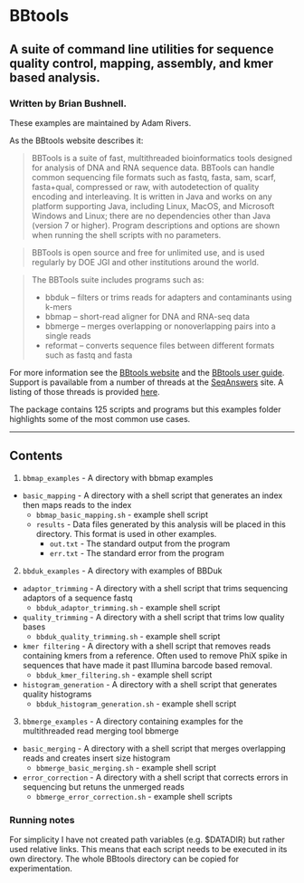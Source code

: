 # BBtools #
## A suite of command line utilities for sequence quality control, mapping, assembly, and kmer based analysis. ##
### Written by Brian Bushnell. ###
These examples are maintained by Adam Rivers.

As the BBtools website describes it:

> BBTools is a suite of fast, multithreaded bioinformatics tools designed for analysis of DNA and RNA sequence data. BBTools can handle common sequencing file formats such as fastq, fasta, sam, scarf, fasta+qual, compressed or raw, with autodetection of quality encoding and interleaving. It is written in Java and works on any platform supporting Java, including Linux, MacOS, and Microsoft Windows and Linux; there are no dependencies other than Java (version 7 or higher). Program descriptions and options are shown when running the shell scripts with no parameters.

> BBTools is open source and free for unlimited use, and is used regularly by DOE JGI and other institutions around the world.

> The BBTools suite includes programs such as:
> * bbduk – filters or trims reads for adapters and contaminants using k-mers
> * bbmap – short-read aligner for DNA and RNA-seq data
> * bbmerge – merges overlapping or nonoverlapping pairs into a single reads
> * reformat – converts sequence files between different formats such as fastq and fasta

For more information see the [BBtools website](http://jgi.doe.gov/data-and-tools/bbtools/) and the [BBtools user guide](http://jgi.doe.gov/data-and-tools/bbtools/bb-tools-user-guide). Support is pavailable from a number of threads at the [SeqAnswers](http://seqanswers.com/forums/showthread.php?t=41057) site. A listing of those threads is provided [here](http://jgi.doe.gov/data-and-tools/bbtools/bbtools-faq-support-forums/).

The package contains 125 scripts and programs but this examples folder highlights some of the most common use cases.

___
## Contents ##
1. `bbmap_examples` - A directory with bbmap examples
  * `basic_mapping` - A directory with a shell script that generates an index then maps reads to the index
    * `bbmap_basic_mapping.sh` - example shell script
    * `results` - Data files generated by this analysis will be placed in this directory. This format is used in other examples.
      * `out.txt` -  The standard output from the program
      * `err.txt` - The standard error from the program
2. `bbduk_examples` - A directory with examples of BBDuk
  * `adaptor_trimming` - A directory with a shell script that trims sequencing adaptors of a sequence fastq
    * `bbduk_adaptor_trimming.sh` - example shell script
  * `quality_trimming` - A directory with a shell script that trims low quality bases
    * `bbduk_quality_trimming.sh` - example shell script
  * `kmer filtering` - A directory with a shell script that removes reads containing kmers from a reference. Often used to remove PhiX spike in sequences that have made it past Illumina barcode based removal.
    * `bbduk_kmer_filtering.sh` - example shell script
  * `histogram_generation` - A directory with a shell script that generates quality histograms
    * `bbduk_histogram_generation.sh` - example shell script
3. `bbmerge_examples` - A directory containing examples for the multithreaded read merging tool bbmerge
  * `basic_merging` -  A directory with a shell script that merges overlapping reads and creates insert size histogram
    *  `bbmerge_basic_merging.sh` - example shell script
  * `error_correction` -  A directory with a shell script that corrects errors in sequencing but retuns the unmerged reads
    * `bbmerge_error_correction.sh` - example shell scripts

### Running notes ###
For simplicity I have not created path variables (e.g. $DATADIR) but rather used relative links.  This means that each script needs to be executed in its own directory.  The whole BBtools directory can be copied for experimentation.
